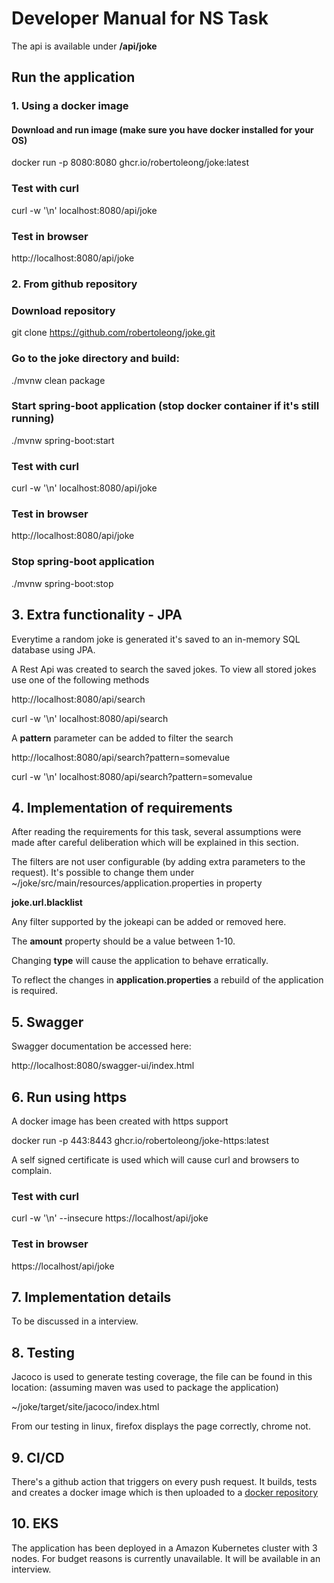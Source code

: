 # Developer Manual for NS Task

The api is available under **/api/joke**

## Run the application

### 1. Using a docker image
#### Download and run image (make sure you have docker installed for your OS)

docker run -p 8080:8080 ghcr.io/robertoleong/joke:latest

### Test with curl

curl -w '\n' localhost:8080/api/joke

### Test in browser 

http://localhost:8080/api/joke

### 2. From github repository
### Download repository

git clone https://github.com/robertoleong/joke.git

### Go to the joke directory and build:

./mvnw clean package

### Start spring-boot application (stop docker container if it's still running)

./mvnw spring-boot:start

### Test with curl

curl -w '\n' localhost:8080/api/joke

### Test in browser

http://localhost:8080/api/joke

### Stop spring-boot application 

./mvnw spring-boot:stop

## 3. Extra functionality - JPA

Everytime a random joke is generated it's saved to an in-memory SQL database using JPA.

A Rest Api was created to search the saved jokes. To view all stored jokes use one of the following methods

http://localhost:8080/api/search

curl -w '\n' localhost:8080/api/search

A **pattern** parameter can be added to filter the search

http://localhost:8080/api/search?pattern=somevalue

curl -w '\n' localhost:8080/api/search?pattern=somevalue

## 4. Implementation of requirements

After reading the requirements for this task, several assumptions were made after careful deliberation
which will be explained in this section.

The filters are not user configurable (by adding extra parameters to the request).
It's possible to change them under ~/joke/src/main/resources/application.properties
in property

**joke.url.blacklist**

Any filter supported by the jokeapi can be added or removed here.

The **amount** property should be a value between 1-10.

Changing **type** will cause the application to behave erratically.

To reflect the changes in **application.properties** a rebuild of the application is required.

## 5. Swagger

Swagger documentation be accessed here:

http://localhost:8080/swagger-ui/index.html

## 6. Run using https

A docker image has been created with https support

docker run -p 443:8443 ghcr.io/robertoleong/joke-https:latest

A self signed certificate is used which will cause curl and browsers to complain.

### Test with curl

curl -w '\n' --insecure https://localhost/api/joke

### Test in browser

https://localhost/api/joke

## 7. Implementation details
To be discussed in a interview.

## 8. Testing
Jacoco is used to generate testing coverage, the file can be found in this location:
(assuming maven was used to package the application)

~/joke/target/site/jacoco/index.html

From our testing in linux, firefox displays the page correctly, chrome not.

## 9. CI/CD
There's a github action that triggers on every push request. It builds, tests and creates
a docker image which is then uploaded to a [docker repository](https://github.com/robertoleong/joke/pkgs/container/joke)

## 10. EKS
The application has been deployed in a Amazon Kubernetes cluster with 3 nodes.
For budget reasons is currently unavailable. It will be available in an interview.
